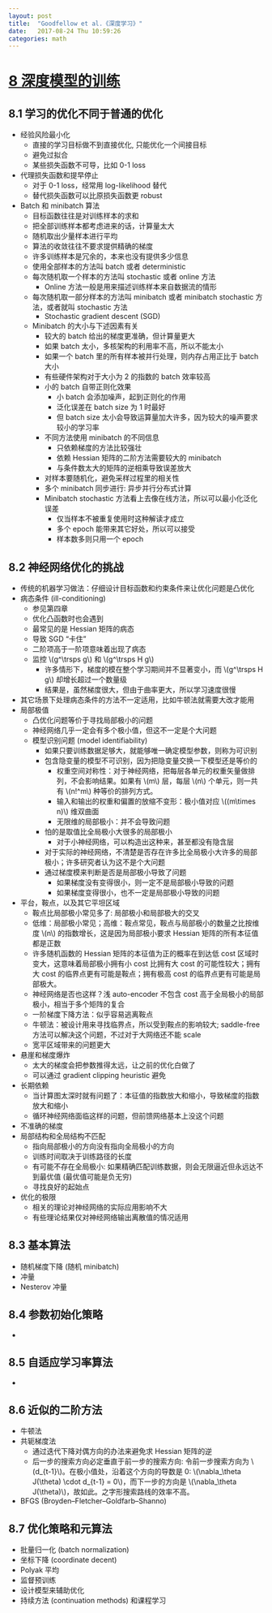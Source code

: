 ```yaml
---
layout: post
title:  "Goodfellow et al.《深度学习》"
date:   2017-08-24 Thu 10:59:26
categories: math
---
```


<div hidden>
\(
\newcommand\trsps{\mathsf{T}}
\)
</div>

# [8 深度模型的训练](http://www.deeplearningbook.org/contents/optimization.html)

## 8.1 学习的优化不同于普通的优化

- 经验风险最小化
  - 直接的学习目标做不到直接优化, 只能优化一个间接目标
  - 避免过拟合
  - 某些损失函数不可导，比如 0-1 loss
- 代理损失函数和提早停止
  - 对于 0-1 loss，经常用 log-likelihood 替代
  - 替代损失函数可以比原损失函数更 robust
- Batch 和 minibatch 算法
  - 目标函数往往是对训练样本的求和
  - 把全部训练样本都考虑进来的话，计算量太大
  - 随机取出少量样本进行平均
  - 算法的收敛往往不要求提供精确的梯度
  - 许多训练样本是冗余的，本来也没有提供多少信息
  - 使用全部样本的方法叫 batch 或者 deterministic
  - 每次随机取一个样本的方法叫 stochastic 或者 online 方法
    - Online 方法一般是用来描述训练样本来自数据流的情形
  - 每次随机取一部分样本的方法叫 minibatch 或者 minibatch stochastic 方法，或者就叫 stochastic 方法
    - Stochastic gradient descent (SGD)
  - Minibatch 的大小与下述因素有关
    - 较大的 batch 给出的梯度更准确，但计算量更大
    - 如果 batch 太小，多核架构的利用率不高，所以不能太小
    - 如果一个 batch 里的所有样本被并行处理，则内存占用正比于 batch 大小
    - 有些硬件架构对于大小为 2 的指数的 batch 效率较高
    - 小的 batch 自带正则化效果
      - 小 batch 会添加噪声，起到正则化的作用
      - 泛化误差在 batch size 为 1 时最好
      - 但 batch size 太小会导致运算量加大许多，因为较大的噪声要求较小的学习率
    - 不同方法使用 minibatch 的不同信息
      - 只依赖梯度的方法比较强壮
      - 依赖 Hessian 矩阵的二阶方法需要较大的 minibatch
      - 与条件数太大的矩阵的逆相乘导致误差放大
    - 对样本要随机化，避免采样过程里的相关性
    - 多个 minibatch 同步进行: 异步并行分布式计算
    - Minibatch stochastic 方法看上去像在线方法，所以可以最小化泛化误差
      - 仅当样本不被重复使用时这种解读才成立
      - 多个 epoch 能带来其它好处，所以可以接受
      - 样本数多则只用一个 epoch

## 8.2 神经网络优化的挑战

<p>
  <ul>
    <li> 传统的机器学习做法：仔细设计目标函数和约束条件来让优化问题是凸优化</li>
    <li> 病态条件 (ill-conditioning)
      <ul>
        <li> 参见第四章</li>
        <li> 优化凸函数时也会遇到</li>
        <li> 最常见的是 Hessian 矩阵的病态</li>
        <li> 导致 SGD “卡住”</li>
        <li> 二阶项高于一阶项意味着出现了病态</li>
        <li>监控 \(g^\trsps g\) 和 \(g^\trsps H g\)
          <ul>
            <li>许多情形下，梯度的模在整个学习期间并不显著变小，而 \(g^\trsps H g\) 却增长超过一个数量级</li>
            <li>结果是，虽然梯度很大，但由于曲率更大，所以学习速度很慢</li>
          </ul>
          </li>
      </ul>
      </li>
    <li> 其它场景下处理病态条件的方法不一定适用，比如牛顿法就需要大改才能用</li>
    <li> 局部极值
      <ul>
        <li>凸优化问题等价于寻找局部极小的问题</li>
        <li>神经网络几乎一定会有多个极小值，但这不一定是个大问题</li>
        <li>模型识别问题 (model identifiability)
          <ul>
            <li>如果只要训练数据足够大，就能够唯一确定模型参数，则称为可识别</li>
            <li>包含隐变量的模型不可识别，因为把隐变量交换一下模型还是等价的
            <ul>
              <li>权重空间对称性：对于神经网络，把每层各单元的权重矢量做排列，不会影响结果。如果有 \(m\) 层，每层 \(n\) 个单元，则一共有 \(n!^m\) 种等价的排列方式。</li>
              <li>输入和输出的权重和偏置的放缩不变形：极小值对应 \((m\times n)\) 维双曲面</li>
              <li>无限维的局部极小：并不会导致问题</li>
            </ul>
            </li>
          <li>怕的是取值比全局极小大很多的局部极小<ul><li>对于小神经网络，可以构造出这种来，甚至都没有隐含层</li></ul></li>
          <li>对于实际的神经网络，不清楚是否存在许多比全局极小大许多的局部极小；许多研究者认为这不是个大问题</li>
          <li>通过梯度模来判断是否是局部极小导致了问题
            <ul>
              <li>如果梯度没有变得很小，则一定不是局部极小导致的问题</li>
              <li>如果梯度变得很小，也不一定是局部极小导致的问题</li>
              </ul></li>
          </ul>
        </li>
      </ul>
      </li>
    <li> 平台，鞍点，以及其它平坦区域
      <ul>
        <li>鞍点比局部极小常见多了: 局部极小和局部极大的交叉</li>
        <li>低维：局部极小常见；高维：鞍点常见，鞍点与局部极小的数量之比按维度 \(n\) 的指数增长，这是因为局部极小要求 Hessian 矩阵的所有本征值都是正数</li>
        <li>许多随机函数的 Hessian 矩阵的本征值为正的概率在到达低 cost 区域时变大，这意味着局部极小拥有小 cost 比拥有大 cost 的可能性较大；拥有大 cost 的临界点更有可能是鞍点；拥有极高 cost 的临界点更有可能是局部极大。</li>
        <li>神经网络是否也这样？浅 auto-encoder 不包含 cost 高于全局极小的局部极小，相当于多个矩阵的复合</li>
        <li>一阶梯度下降方法：似乎容易逃离鞍点</li>
        <li>牛顿法：被设计用来寻找临界点，所以受到鞍点的影响较大; saddle-free 方法可以解决这个问题，不过对于大网络还不能 scale</li>
        <li>宽平区域带来的问题更大</li>
      </ul>
    </li>
    <li> 悬崖和梯度爆炸
      <ul>
        <li>太大的梯度会把参数推得太远，让之前的优化白做了</li>
        <li>可以通过 gradient clipping heuristic 避免</li>
      </ul>
    </li>
    <li> 长期依赖
      <ul>
        <li>当计算图太深时就有问题了：本征值的指数放大和缩小，导致梯度的指数放大和缩小</li>
        <li>循环神经网络面临这样的问题，但前馈网络基本上没这个问题</li>
      </ul>
    </li>
    <li> 不准确的梯度</li>
    <li>局部结构和全局结构不匹配
      <ul>
        <li>指向局部极小的方向没有指向全局极小的方向</li>
        <li>训练时间取决于训练路径的长度</li>
        <li>有可能不存在全局极小: 如果精确匹配训练数据，则会无限逼近但永远达不到最优值 (最优值可能是负无穷)</li>
        <li>寻找良好的起始点</li>
      </ul>
    </li>
    <li> 优化的极限
      <ul>
        <li>相关的理论对神经网络的实际应用影响不大</li>
        <li>有些理论结果仅对神经网络输出离散值的情况适用</li>
      </ul>
    </li>
  </ul>
</p>

## 8.3 基本算法

<ul>
  <li>
    随机梯度下降 (随机 minibatch)
  </li>
  <li>
    冲量
  </li>
  <li>
    Nesterov 冲量
  </li>
</ul>

## 8.4 参数初始化策略

<ul>
  <li>
    
  </li>
</ul>

## 8.5 自适应学习率算法

<ul>
  <li>
    
  </li>
</ul>

## 8.6 近似的二阶方法

<ul>
  <li>
    牛顿法
  </li>
  <li>
    共轭梯度法
    <ul>
      <li>
        通过迭代下降对偶方向的办法来避免求 Hessian 矩阵的逆
      </li>
      <li>
        后一步的搜索方向必定垂直于前一步的搜索方向:
        令前一步搜索方向为 \(d_{t-1}\)。在极小值处，沿着这个方向的导数是 0: \(\nabla_\theta J(\theta) \cdot d_{t-1} = 0\)，而下一步的方向是 \(\nabla_\theta J(\theta)\)，故如此。之字形搜索路线的效率不高。
      </li>
    </ul>
  </li>
  <li>
    BFGS (Broyden–Fletcher–Goldfarb–Shanno)
  </li>
</ul>

## 8.7 优化策略和元算法

<ul>
  <li>
    批量归一化 (batch normalization)
  </li>
  <li>
    坐标下降 (coordinate decent)
  </li>
  <li>
    Polyak 平均
  </li>
  <li>
    监督预训练
  </li>
  <li>
    设计模型来辅助优化
  </li>
  <li>
    持续方法 (continuation methods) 和课程学习
  </li>
</ul>


